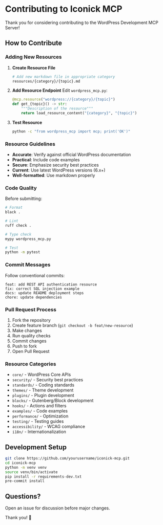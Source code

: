 # Contributing to Iconick MCP

Thank you for considering contributing to the WordPress Development MCP Server!

## How to Contribute

### Adding New Resources

1. **Create Resource File**
   ```bash
   # Add new markdown file in appropriate category
   resources/{category}/{topic}.md
   ```

2. **Add Resource Endpoint**
   Edit `wordpress_mcp.py`:
   ```python
   @mcp.resource("wordpress://{category}/{topic}")
   def get_{topic}() -> str:
       """Description of the resource"""
       return load_resource_content("{category}", "{topic}")
   ```

3. **Test Resource**
   ```bash
   python -c "from wordpress_mcp import mcp; print('OK')"
   ```

### Resource Guidelines

- **Accurate**: Verify against official WordPress documentation
- **Practical**: Include code examples
- **Secure**: Emphasize security best practices
- **Current**: Use latest WordPress versions (6.x+)
- **Well-formatted**: Use markdown properly

### Code Quality

Before submitting:

```bash
# Format
black .

# Lint
ruff check .

# Type check
mypy wordpress_mcp.py

# Test
python -m pytest
```

### Commit Messages

Follow conventional commits:

```
feat: add REST API authentication resource
fix: correct SQL injection example
docs: update README deployment steps
chore: update dependencies
```

### Pull Request Process

1. Fork the repository
2. Create feature branch (`git checkout -b feat/new-resource`)
3. Make changes
4. Run quality checks
5. Commit changes
6. Push to fork
7. Open Pull Request

### Resource Categories

- `core/` - WordPress Core APIs
- `security/` - Security best practices
- `standards/` - Coding standards
- `themes/` - Theme development
- `plugins/` - Plugin development
- `blocks/` - Gutenberg/Block development
- `hooks/` - Actions and filters
- `examples/` - Code examples
- `performance/` - Optimization
- `testing/` - Testing guides
- `accessibility/` - WCAG compliance
- `i18n/` - Internationalization

## Development Setup

```bash
git clone https://github.com/yourusername/iconick-mcp.git
cd iconick-mcp
python -m venv venv
source venv/bin/activate
pip install -r requirements-dev.txt
pre-commit install
```

## Questions?

Open an issue for discussion before major changes.

Thank you! 🙏
